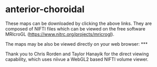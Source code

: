 # anterior-choroidal
These maps can be downloaded by clicking the above links. They are composed of NIFTI files which can be viewed on the free software MRIcroGL (https://www.nitrc.org/projects/mricrogl).

The maps may be also be viewed directly on your web browser: ***

Thank you to Chris Rorden and Taylor Hanayik for the direct viewing capability, which uses niivue a WebGL2 based NIFTI volume viewer.
